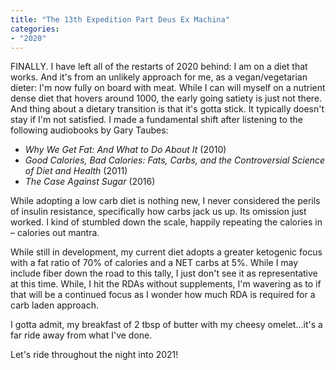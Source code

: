 ```yaml
---
title: "The 13th Expedition Part Deus Ex Machina"
categories:
- "2020"
---
```


FINALLY. I have left all of the restarts of 2020 behind: I am on a diet that works. And it's from an unlikely approach for me, as a vegan/vegetarian dieter: I'm now fully on board with meat. While I can will myself on a nutrient dense diet that hovers around 1000, the early going satiety is just not there. And thing about a dietary transition is that it's gotta stick. It typically doesn't stay if I'm not satisfied. I made a fundamental shift after listening to the following audiobooks by Gary Taubes:

* *Why We Get Fat: And What to Do About It* (2010)
* *Good Calories, Bad Calories: Fats, Carbs, and the Controversial Science of Diet and Health* (2011)
* *The Case Against Sugar* (2016)

While adopting a low carb diet is nothing new, I never considered the perils of insulin resistance, specifically how carbs jack us up. Its omission just worked. I kind of stumbled down the scale, happily repeating the calories in – calories out mantra.

While still in development, my current diet adopts a greater ketogenic focus with a fat ratio of 70% of calories and a NET carbs at 5%. While I may include fiber down the road to this tally, I just don't see it as representative at this time. While, I hit the RDAs without supplements, I'm wavering as to if that will be a continued focus as I wonder how much RDA is required for a carb laden approach.

I gotta admit, my breakfast of 2 tbsp of butter with my cheesy omelet...it's a far ride away from what I've done.

Let's ride throughout the night into 2021!

